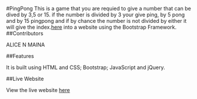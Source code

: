 #PingPong
This is a game that you are requied to give a number that can be dived by 3,5 or 15.
if the number is divided by 3 your give ping, by 5 pong and by 15 pingpong and if by chance the number is not divided by either it will give the index.[here](https://github.com/Alicemaina/Aizle.git) into a website using the Bootstrap Framework.
##Contributors

ALICE N MAINA


##Features

It is built using HTML and CSS; Bootstrap; JavaScript and jQuery.

##Live Website

View the live website [here](https://github.com/Alicemaina/PingPong)

